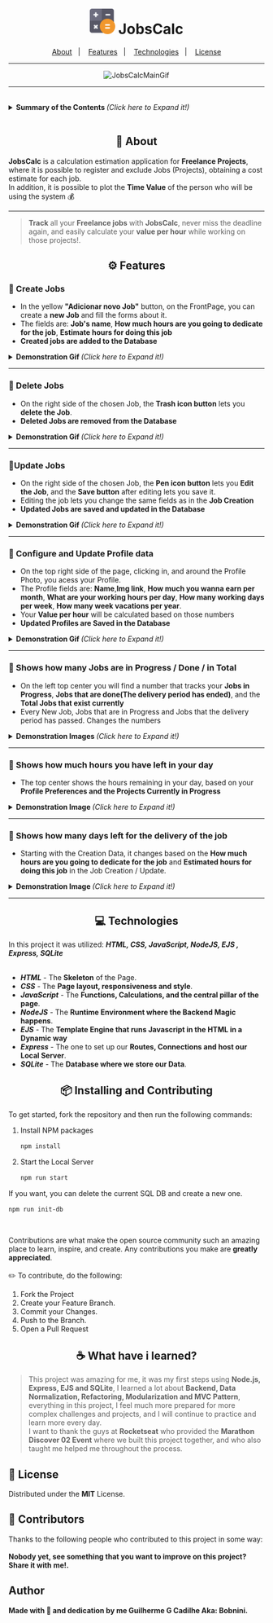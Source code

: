 <h1 align="center">
  <img alt="JobsCalc" title="JobsCalc" src="/public/images/favicon.png" width="50px" />
 JobsCalc
</h1>

<p align="center">
  <a href="#about">About</a>&nbsp;&nbsp;&nbsp;|&nbsp;&nbsp;&nbsp;
  <a href="#Features">Features</a>&nbsp;&nbsp;&nbsp;|&nbsp;&nbsp;&nbsp;
  <a href="#Technologies">Technologies</a>&nbsp;&nbsp;&nbsp;|&nbsp;&nbsp;&nbsp;
  <a href="#Learned">License</a>
</p>

---

<p align="center">
  <img alt="JobsCalcMainGif" title="JobsCalc" src="/public/githubMedia/JobsCalc.gif" />
</p>



---
<br>
<details align = "left">
<summary> <b> Summary of the Contents </b> <i>(Click here to Expand it!)</i> </summary>
 <br>

<!--ts-->
   * About
   * Features
     * Create Jobs
     * Delete Jobs
     * Update Jobs
     * Configure and Update Profile data
     * Shows how many Jobs are in Progress
     * Shows how many Jobs are Done
     * Shows how many Jobs in total
     * Shows how much hours you have left in your day
     * Shows how many days left for the delivery of the job
   * Technologies
   * Installing and Contributing
   * What have i learned?
   * License
   * Contributors
   * Author
<!--te-->
 </details

<br>
<br>
 <!--
<h1 align="center" >
<a href="#">🚀 Website Page With Deploy on </a>
</h1>
--> 
<h2 id ="about" align="center">📌 About</h2>

**JobsCalc** is a calculation estimation application for **Freelance Projects**, where it is possible to register and exclude Jobs (Projects), obtaining a cost estimate for each job.<br>
In addition, it is possible to plot the **Time Value** of the person who will be using the system 💰

---
> **Track** all your **Freelance jobs** with **JobsCalc**, never miss the deadline again, and easily calculate your **value per hour** while working on those projects!.


<h2 id="Features" align="center">⚙️ Features</h2>

<h3> 🧷 Create Jobs</h3>

- In the yellow **"Adicionar novo Job"** button, on the FrontPage, you can create a **new Job** and fill the forms about it.
- The fields are: **Job's name**, **How much hours are you going to dedicate for the job**, **Estimate hours for doing this job**
- **Created jobs are added to the Database**
<details>
<summary> <b> Demonstration Gif </b> <i>(Click here to Expand it!)</i> </summary>
 <br>
  <img alt="JobsCalc 1 Feature" title="JobsCalc" src="/public/githubMedia/1FeatureJobsCalc.gif" width="800px" />
</details
<br>
 
 ---
 
<h3> 🧷 Delete Jobs</h3>

- On the right side of the chosen Job, the **Trash icon button** lets you **delete the Job**.
- **Deleted Jobs are removed from the Database**
<details>
<summary> <b> Demonstration Gif </b> <i>(Click here to Expand it!)</i> </summary>
 <br>
 <img alt="JobsCalc 2 Feature" title="JobsCalc" src="/public/githubMedia/2FeatureJobsCalc.gif" width="800px" />
</details
<br>
 
 ---

 <h3> 🧷Update Jobs</h3>

- On the right side of the chosen Job, the **Pen icon button** lets you **Edit the Job**, and the **Save button** after editing lets you save it.
- Editing the job lets you change the same fields as in the **Job Creation**
- **Updated Jobs are saved and updated in the Database**
<details>
<summary> <b> Demonstration Gif </b> <i>(Click here to Expand it!)</i> </summary>
 <br>
 <img alt="JobsCalc 3 Feature" title="JobsCalc" src="/public/githubMedia/3FeatureJobsCalc.gif" width="800px" />
</details
<br>
 
 ---

 <h3> 🧷 Configure and Update Profile data</h3>

- On the top right side of the page, clicking in, and around the Profile Photo, you acess your Profile.
- The Profile fields are: **Name**,**Img link**, **How much you wanna earn per month**, **What are your working hours per day**, **How many working days per week**, **How many week vacations per year**.
- Your **Value per hour** will be calculated based on those numbers
- **Updated Profiles are Saved in the Database**
<details>
<summary> <b> Demonstration Gif </b> <i>(Click here to Expand it!)</i> </summary>
 <br>
 <img alt="JobsCalc 4 Feature" title="JobsCalc" src="/public/githubMedia/4FeatureJobsCalc.gif" width="800px" />
</details
<br>
 
 ---
  
 <h3> 🧷 Shows how many Jobs are in Progress / Done / in Total</h3>

- On the left top center you will find a number that tracks your **Jobs in Progress**, **Jobs that are done(The delivery period has ended)**, and the **Total Jobs that exist currently**
- Every New Job, Jobs that are in Progress and Jobs that the delivery period has passed. Changes the numbers

<details>
<summary> <b> Demonstration Images </b> <i>(Click here to Expand it!)</i> </summary>
 <br>
 <img alt="JobsCalc 5 Feature" title="JobsCalc" src="/public/githubMedia/5FeatureJobsCalc.png" width="800px" />
</details
<br>
 
 ---
  
 <h3> 🧷 Shows how much hours you have left in your day</h3>

- The top center shows the hours remaining in your day, based on your **Profile Preferences and the Projects Currently in Progress**
  
<details>
<summary> <b> Demonstration Image </b> <i>(Click here to Expand it!)</i> </summary>
 <br>
 <img alt="JobsCalc 6 Feature" title="JobsCalc" src="/public/githubMedia/6FeatureJobsCalc1.png" width="800px" />
 <img alt="JobsCalc 6 Feature" title="JobsCalc" src="/public/githubMedia/6FeatureJobsCalc2.png" width="800px" />
 <img alt="JobsCalc 6 Featurec" title="JobsCalc" src="/public/githubMedia/6FeatureJobsCalc3.png" width="800px" />
</details
<br>
 
 ---
  
 <h3> 🧷  Shows how many days left for the delivery of the job</h3>

- Starting with the Creation Data, it changes based on the **How much hours are you going to dedicate for the job** and **Estimated hours for doing this job** in the Job Creation / Update.
  
<details>
<summary> <b> Demonstration Image </b> <i>(Click here to Expand it!)</i> </summary>
 <br>
 <img alt="JobsCalc 7 Feature" title="JobsCalc" src="/public/githubMedia/7FeatureJobsCalc.png" width="800px" />
</details
<br>
 
 ---
  
<h2 id="Technologies" align="center">💻 Technologies</h2>

In this project it was utilized: <i>**HTML, CSS, JavaScript, NodeJS, EJS , Express, SQLite**</i><br><br>
 
- <i>**HTML**</i> - The **Skeleton** of the Page.<br>
- <i>**CSS**</i> - The **Page layout, responsiveness and style**.<br>
- <i>**JavaScript**</i> - The **Functions, Calculations, and the central pillar of the page**.<br>
- <i>**NodeJS**</i> - The **Runtime Environment where the Backend Magic happens**.<br>
- <i>**EJS**</i> - The **Template Engine that runs Javascript in the HTML in a Dynamic way**<br>
- <i>**Express**</i> - The one to set up our **Routes, Connections and host our Local Server**.<br>
- <i>**SQLite**</i> - The **Database where we store our Data**.<br>

  
<h2 align="center"> 📦 Installing and Contributing</h2>
  
To get started, fork the repository and then run the following commands:

1. Install NPM packages
   ```sh
   npm install
   ```
2. Start the Local Server
   ```sh
   npm run start
   ```
If you want, you can delete the current SQL DB and create a new one.
   ```sh
   npm run init-db
   ```
  <br>
  
  Contributions are what make the open source community such an amazing place to learn, inspire, and create. Any contributions you make are **greatly appreciated**.
  </br></br>
✏️ To contribute, do the following:
1. Fork the Project
2. Create your Feature Branch.
3. Commit your Changes.
4. Push to the Branch.
5. Open a Pull Request
  
  
<h2 id="Learned" align="center">☕ What have i learned?</h2>

>This project was amazing for me, it was my first steps using **Node.js, Express, EJS and SQLite**, I learned a lot about **Backend, Data Normalization, Refactoring, Modularization and MVC Pattern**, everything in this project, I feel much more prepared for more complex challenges and projects, and I will continue to practice and learn more every day.<br>
I want to thank the guys at **Rocketseat** who provided the **Marathon Discover 02 Event** where we built this project together, and who also taught me helped me throughout the process.
  
## 📝 License

Distributed under the **MIT** License.

## 🤝 Contributors


Thanks to the following people who contributed to this project in some way:
 <br><br>
 <b>Nobody yet, see something that you want to improve on this project? Share it with me!.<b/>

<!--<table>
  <tr>
    <td align="center">
      <a href="">
        <!--<img src="" alt=""/><br>
        <sub>
          <b></b>
        </sub>
      </a>
    </td>
  </tr>
</table>-->

  
<h2>Author</h2>

Made with 💜 and dedication by me **Guilherme G Cadilhe** Aka: **Bobnini**. <br>
